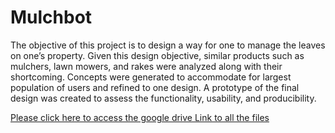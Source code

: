 # Mulchbot
The objective of this project is to design a way for one to manage the leaves on one’s property. Given this design objective, similar products such as mulchers, lawn mowers, and rakes were analyzed along with their shortcoming. Concepts were generated to accommodate for largest population of users and refined to one design. A prototype of the final design was created to assess the functionality, usability, and producibility. 


[Please click here to access the google drive Link to all the files](https://drive.google.com/drive/folders/1FFvWR__RBGt6naeg4Wd9JIrxvmzK9oUb?usp=sharing)
